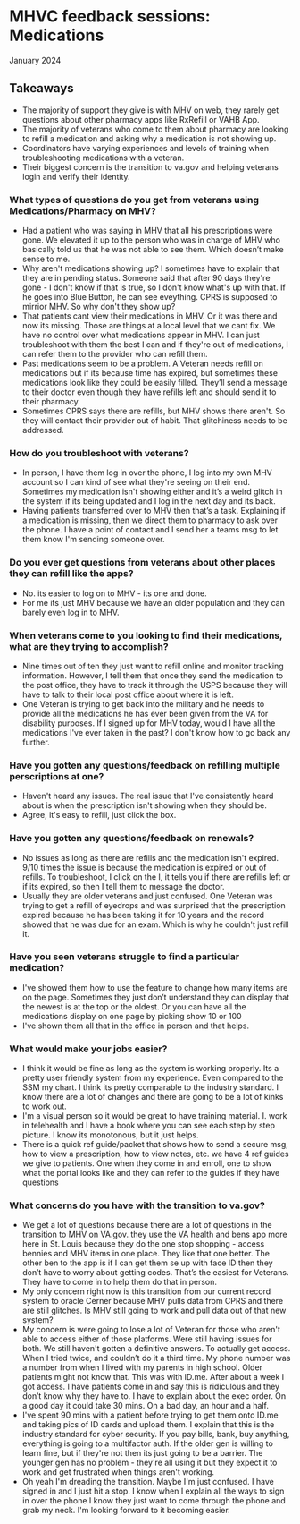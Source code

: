 # MHVC feedback sessions: Medications
January 2024 

## Takeaways  
- The majority of support they give is with MHV on web, they rarely get questions about other pharmacy apps like RxRefill or VAHB App.
- The majority of veterans who come to them about pharmacy are looking to refill a medication and asking why a medication is not showing up.
- Coordinators have varying experiences and levels of training when troubleshooting medications with a veteran.
- Their biggest concern is the transition to va.gov and helping veterans login and verify their identity. 


 

### What types of questions do you get from veterans using Medications/Pharmacy on MHV? 
- Had a patient who was saying in MHV that all his prescriptions were gone. We elevated it up to the person who was in charge of MHV who basically told us that he was not able to see them. Which doesn’t make sense to me.
- Why aren't medications showing up? I sometimes have to explain that they are in pending status. Someone said that after 90 days they're gone - I don't know if that is true, so I don't know what's up with that. If he goes into Blue Button, he can see eveything.  CPRS is supposed to mirrior MHV. So why don't they show up?
- That patients cant view their medications in MHV. Or it was there and now its missing. Those are things at a local level that we cant fix. We have no control over what medications appear in MHV. I can just troubleshoot with them the best I can and if they're out of medications, I can refer them to the provider who can refill them.
- Past medications seem to be a problem. A Veteran needs refill on medications but if its because time has expired, but sometimes these medications look like they could be easily filled. They’ll send a message to their doctor even though they have refills left and should send it to their pharmacy.
- Sometimes CPRS says there are refills, but MHV shows there aren't. So they will contact their provider out of habit. That glitchiness needs to be addressed. 

### How do you troubleshoot with veterans? 
-  In person, I have them log in over the phone, I log into my own MHV account so I can kind of see what they're seeing on their end. Sometimes my medication isn't showing either and it’s a weird glitch in the system if its being updated and I log in the next day and its back.
-  Having patients transferred over to MHV then that’s a task. Explaining if a medication is missing, then we direct them to pharmacy to ask over the phone. I have a point of contact and I send her a teams msg to let them know I'm sending someone over. 

### Do you ever get questions from veterans about other places they can refill like the apps? 
 -  No. its easier to log on to MHV - its one and done.
 -  For me its just MHV because we have an older population and they can barely even log in to MHV.

### When veterans come to you looking to find their medications, what are they trying to accomplish? 
- Nine times out of ten they just want to refill online and monitor tracking information. However, I tell them that once they send the medication to the post office, they have to track it through the USPS because they will have to talk to their local post office about where it is left.
- One Veteran is trying to get back into the military and he needs to provide all the medications he has ever been given from the VA for disability purposes. If I signed up for MHV today, would I have all the medications I've ever taken in the past? I don't know how to go back any further.

### Have you gotten any questions/feedback on refilling multiple perscriptions at one?
  - Haven't heard any issues.  The real issue that I've consistently heard about is when the prescription isn't showing when they should be.
  - Agree, it's easy to refill, just click the box.
 
### Have you gotten any questions/feedback on renewals?
  - No issues as long as there are refills and the medication isn't expired. 9/10 times the issue is because the medication is expired or out of refills. To troubleshoot, I click on the I, it tells you if there are refills left or if its expired, so then I tell them to message the doctor.
  - Usually they are older veterans and just confused. One Veteran was trying to get a refill of eyedrops and was surprised that the prescription expired because he has been taking it for 10 years and the record showed that he was due for an exam. Which is why he couldn't just refill it. 

### Have you seen veterans struggle to find a particular medication? 
  - I've showed them how to use the feature to change how many items are on the page. Sometimes they just don’t understand they can display that the newest is at the top or the oldest. Or you can have all the medications display on one page by picking show 10 or 100
  - I've shown them all that in the office in person and that helps.

### What would make your jobs easier? 
   - I think it would be fine as long as the system is working properly. Its a pretty user friendly system from my experience. Even compared to the SSM my chart. I think its pretty comparable to the industry standard. I know there are a lot of changes and there are going to be a lot of kinks to work out.
   - I'm a visual person so it would be great to have training material. I. work in telehealth and I have a book where you can see each step by step picture. I know its monotonous, but it just helps.
   - There is a quick ref guide/packet that shows how to send a secure msg, how to view a prescription, how to view notes, etc. we have 4 ref guides we give to patients. One when they come in and enroll, one to show what the portal looks like and they can refer to the guides if they have questions

### What concerns do you have with the transition to va.gov? 
   - We get a lot of questions because there are a lot of questions in the transition to MHV on VA.gov. they use the VA health and bens app more here in St. Louis because they do the one stop shopping - access bennies and MHV items in one place. They like that one better. The other ben to the app is if I can get them se up with face ID then they don’t have to worry about getting codes. That’s the easiest for Veterans. They have to come in to help them do that in person.
   - My only concern right now is this transition from our current record system to oracle Cerner because MHV pulls data from CPRS and there are still glitches. Is MHV still going to work and pull data out of that new system?
   - My concern is were going to lose a lot of Veteran for those who aren't able to access either of those platforms. Were still having issues for both. We still haven't gotten a definitive answers. To actually get access. When I tried twice, and couldn’t do it a third time. My phone number was a number from when I lived with my parents in high school. Older patients might not know that. This was with ID.me. After about a week I got access. I have patients come in and say this is ridiculous and they don’t know why they have to. I have to explain about the exec order. On a good day it could take 30 mins. On a bad day, an hour and a half.
   - I've spent 90 mins with a patient before trying to get them onto ID.me and taking pics of ID cards and upload them. I explain that this is the industry standard for cyber security. If you pay bills, bank, buy anything, everything is going to a multifactor auth. If the older gen is willing to learn fine, but if they're not then its just going to be a barrier. The younger gen has no problem - they're all using it but they expect it to work and get frustrated when things aren't working.
   - Oh yeah I'm dreading the transition. Maybe I'm just confused. I have signed in and I just hit a stop. I know when I explain all the ways to sign in over the phone I know they just want to come through the phone and grab my neck. I'm looking forward to it becoming easier. 
